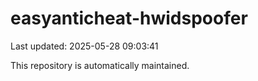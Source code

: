 # easyanticheat-hwidspoofer

Last updated: 2025-05-28 09:03:41

This repository is automatically maintained.
